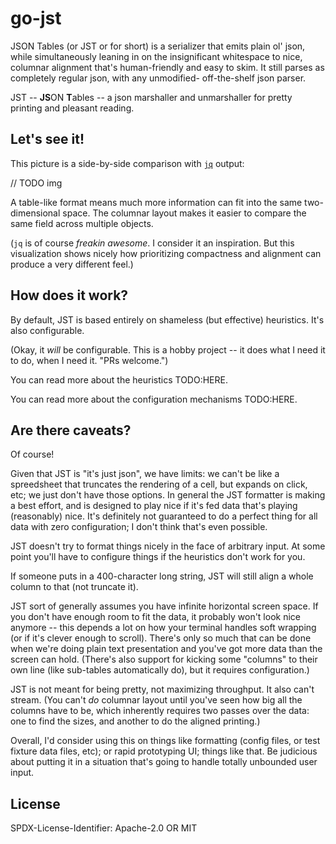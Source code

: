 go-jst
======

JSON Tables (or JST or for short) is a serializer that emits plain ol' json, while simultaneously leaning in on the insignificant whitespace to nice, columnar alignment that's human-friendly and easy to skim.  It still parses as completely regular json, with any unmodified- off-the-shelf json parser.

JST -- **JS**ON **T**ables -- a json marshaller and unmarshaller for pretty printing and pleasant reading.


Let's see it!
-------------

This picture is a side-by-side comparison with [`jq`](https://stedolan.github.io/jq/) output:

// TODO img

A table-like format means much more information can fit into the same two-dimensional space.
The columnar layout makes it easier to compare the same field across multiple objects.

(`jq` is of course _freakin awesome_.  I consider it an inspiration.
But this visualization shows nicely how prioritizing compactness and alignment can produce a very different feel.)


How does it work?
-----------------

By default, JST is based entirely on shameless (but effective) heuristics.  It's also configurable.

(Okay, it *will* be configurable.  This is a hobby project -- it does what I need it to do, when I need it.  "PRs welcome.")

You can read more about the heuristics TODO:HERE.

You can read more about the configuration mechanisms TODO:HERE.


Are there caveats?
------------------

Of course!

Given that JST is "it's just json", we have limits: we can't be like a spreedsheet that truncates the rendering of a cell, but expands on click, etc; we just don't have those options.
In general the JST formatter is making a best effort, and is designed to play nice if it's fed data that's playing (reasonably) nice.
It's definitely not guaranteed to do a perfect thing for all data with zero configuration; I don't think that's even possible.

JST doesn't try to format things nicely in the face of arbitrary input.
At some point you'll have to configure things if the heuristics don't work for you.

If someone puts in a 400-character long string, JST will still align a whole column to that (not truncate it).

JST sort of generally assumes you have infinite horizontal screen space.
If you don't have enough room to fit the data, it probably won't look nice anymore --
this depends a lot on how your terminal handles soft wrapping (or if it's clever enough to scroll).
There's only so much that can be done when we're doing plain text presentation and you've got more data than the screen can hold.
(There's also support for kicking some "columns" to their own line (like sub-tables automatically do), but it requires configuration.)

JST is not meant for being pretty, not maximizing throughput.  It also can't stream.
(You can't *do* columnar layout until you've seen how big all the columns have to be,
which inherently requires two passes over the data: one to find the sizes, and another to do the aligned printing.)

Overall, I'd consider using this on things like formatting (config files, or test fixture data files, etc); or rapid prototyping UI; things like that.
Be judicious about putting it in a situation that's going to handle totally unbounded user input.


License
-------

SPDX-License-Identifier: Apache-2.0 OR MIT
